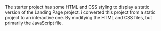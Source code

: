 The starter project has some HTML and CSS styling to display a static version of the Landing Page project. i converted this project from a static project to an interactive one. By modifying the HTML and CSS files, but primarily the JavaScript file.
